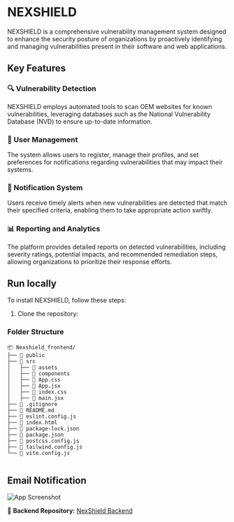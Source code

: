 # NEXSHIELD

NEXSHIELD is a comprehensive vulnerability management system designed to enhance the security posture of organizations by proactively identifying and managing vulnerabilities present in their software and web applications.

## Key Features

### 🔍 Vulnerability Detection
NEXSHIELD employs automated tools to scan OEM websites for known vulnerabilities, leveraging databases such as the National Vulnerability Database (NVD) to ensure up-to-date information.

### 👤 User Management
The system allows users to register, manage their profiles, and set preferences for notifications regarding vulnerabilities that may impact their systems.

### 📩 Notification System
Users receive timely alerts when new vulnerabilities are detected that match their specified criteria, enabling them to take appropriate action swiftly.

### 📊 Reporting and Analytics
The platform provides detailed reports on detected vulnerabilities, including severity ratings, potential impacts, and recommended remediation steps, allowing organizations to prioritize their response efforts.

## Run locally

To install NEXSHIELD, follow these steps:

1. Clone the repository:

### Folder Structure
```
📦 Nexshield_frontend/
├── 📂 public
├── 📂 src
│   ├── 📂 assets
│   ├── 📂 components
│   ├── 📜 App.css
│   ├── 📜 App.jsx
│   ├── 📜 index.css
│   ├── 📜 main.jsx
├── 📜 .gitignore
├── 📜 README.md
├── 📜 eslint.config.js
├── 📜 index.html
├── 📜 package-lock.json
├── 📜 package.json
├── 📜 postcss.config.js
├── 📜 tailwind.config.js
└── 📜 vite.config.js


```

## Email Notification

![App Screenshot](https://i.ibb.co/S7BL4XMH/Screenshot-from-2025-02-03-17-59-27.png)


🔗 **Backend Repository:** [NexShield Backend](https://github.com/Ramu-chiluveru/Nexshield_server)

